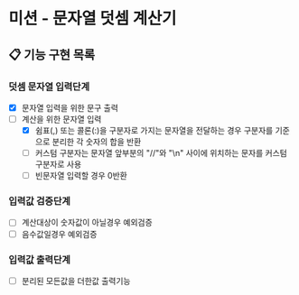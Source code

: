 # 미션 - 문자열 덧셈 계산기

## 📋 기능 구현 목록

### 덧셈 문자열 입력단계

- [x] 문자열 입력을 위한 문구 출력
- [ ] 계산을 위한 문자열 입력
  - [x] 쉼표(,) 또는 콜론(:)을 구분자로 가지는 문자열을 전달하는 경우 구분자를 기준으로 분리한 각 숫자의 합을 반환
  - [ ] 커스텀 구분자는 문자열 앞부분의 "//"와 "\n" 사이에 위치하는 문자를 커스텀 구분자로 사용
  - [ ] 빈문자열 입력할 경우 0반환

### 입력값 검증단계

- [ ] 계산대상이 숫자값이 아닐경우 예외검증
- [ ] 음수값일경우 예외검증

### 입력값 출력단계

- [ ] 분리된 모든값을 더한값 출력기능

